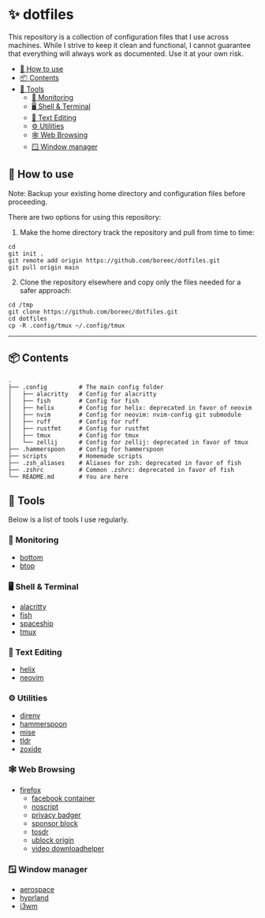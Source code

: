 # ✨ dotfiles

This repository is a collection of configuration files that I use across
machines. While I strive to keep it clean and functional, I cannot guarantee
that everything will always work as documented. Use it at your own risk.

- [🚀 How to use](#🚀-how-to-use)
- [📦 Contents](#📦-contents)
- [🔨 Tools](#🔨-tools)
  - [👀 Monitoring](#👀-monitoring)
  - [🖥️ Shell & Terminal](#🖥️-shell-terminal)
  - [📝 Text Editing](#📝-text-editing)
  - [⚙️ Utilities](#️-utilities)
  - [🕸️ Web Browsing](#🕸️-web-browsing)
  - [🪟 Window manager](#🪟-window-manager)

## 🚀 How to use

Note: Backup your existing home directory and configuration files before
proceeding.

There are two options for using this repository:

1. Make the home directory track the repository and pull from time to time:

```console
cd
git init .
git remote add origin https://github.com/boreec/dotfiles.git
git pull origin main
```

2. Clone the repository elsewhere and copy only the files needed for a safer
   approach:

```console
cd /tmp
git clone https://github.com/boreec/dotfiles.git
cd dotfiles
cp -R .config/tmux ~/.config/tmux
```

---

## 📦 Contents

```text
.
├── .config         # The main config folder
│   ├── alacritty   # Config for alacritty
│   ├── fish        # Config for fish
│   ├── helix       # Config for helix: deprecated in favor of neovim
│   ├── nvim        # Config for neovim: nvim-config git submodule
│   ├── ruff        # Config for ruff
│   ├── rustfmt     # Config for rustfmt
│   ├── tmux        # Config for tmux
│   └── zellij      # Config for zellij: deprecated in favor of tmux
├── .hammerspoon    # Config for hammerspoon
├── scripts         # Homemade scripts
├── .zsh_aliases    # Aliases for zsh: deprecated in favor of fish
├── .zshrc          # Common .zshrc: deprecated in favor of fish
└── README.md       # You are here
```

## 🔨 Tools

Below is a list of tools I use regularly.

### 👀 Monitoring

- [bottom](https://github.com/ClementTsang/bottom)
- [btop](https://github.com/aristocratos/btop)

### 🖥️ Shell & Terminal

- [alacritty](https://github.com/alacritty/alacritty)
- [fish](https://github.com/fish-shell/fish-shell)
- [spaceship](https://github.com/spaceship-prompt/spaceship-prompt)
- [tmux](https://github.com/tmux/tmux)

### 📝 Text Editing

- [helix](https://github.com/helix-editor/helix)
- [neovim](https://github.com/neovim/neovim)

### ⚙️ Utilities

- [direnv](https://github.com/direnv/direnv)
- [hammerspoon](https://www.hammerspoon.org)
- [mise](https://github.com/jdx/mise)
- [tldr](https://github.com/tldr-pages/tldr)
- [zoxide](https://github.com/ajeetdsouza/zoxide)

### 🕸️ Web Browsing

- [firefox](https://www.mozilla.org/en-US/firefox/new/)
  - [facebook container](https://addons.mozilla.org/en-US/firefox/addon/facebook-container/)
  - [noscript](https://addons.mozilla.org/en-US/firefox/addon/noscript/)
  - [privacy badger](https://addons.mozilla.org/en-US/firefox/addon/privacy-badger17/)
  - [sponsor block](https://addons.mozilla.org/en-US/firefox/addon/sponsorblock/)
  - [tosdr](https://addons.mozilla.org/en-US/firefox/addon/terms-of-service-didnt-read/)
  - [ublock origin](https://addons.mozilla.org/en-US/firefox/addon/ublock-origin/)
  - [video downloadhelper](https://addons.mozilla.org/en-US/firefox/addon/video-downloadhelper/)

### 🪟 Window manager

- [aerospace](https://github.com/nikitabobko/AeroSpace)
- [hyprland](https://github.com/hyprwm/Hyprland)
- [i3wm](https://github.com/i3/i3)
